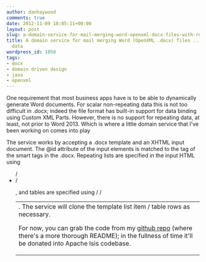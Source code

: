 ```yaml
---
author: danhaywood
comments: true
date: 2012-11-09 18:05:11+00:00
layout: post
slug: a-domain-service-for-mail-merging-word-openxml-docx-files-with-repeating-data
title: A domain service for mail merging Word (OpenXML .docx) files ... with repeating
  data
wordpress_id: 1058
tags:
- docx
- domain driven design
- java
- openxml
---
```


One requirement that most business apps have is to be able to dynamically generate Word documents.  For scalar non-repeating data this is not too difficult in .docx; indeed the file format has built-in support for data binding using Custom XML Parts.  However, there is no support for repeating data, at least, not prior to Word 2013.  Which is where a little domain service that I've been working on comes into play <!-- more -->

The service works by accepting a .docx template and an XHTML input document.  The @id attribute of the input elements is matched to the tag of the smart tags in the .docx.  Repeating lists are specified in the input HTML using <ul> / <li> / <p>, and tables are specified using <table> / <tr> / <td>.  The service will clone the template list item / table rows as necessary.

For now, you can grab the code from my [github repo](https://github.com/danhaywood/docx-service) (where there's a more thorough README); in the fullness of time it'll be donated into Apache Isis codebase.
